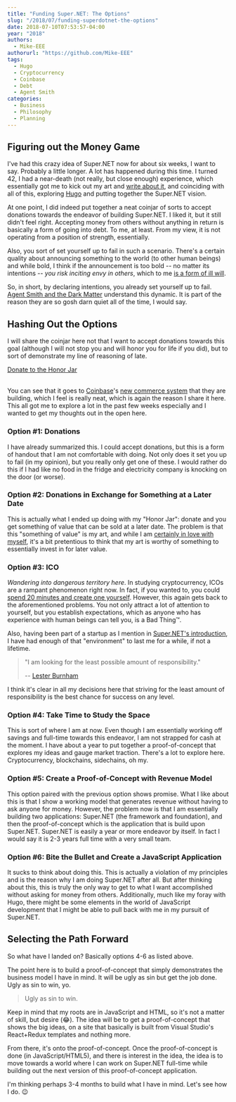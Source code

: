 ```yaml
---
title: "Funding Super.NET: The Options"
slug: "/2018/07/funding-superdotnet-the-options"
date: 2018-07-10T07:53:57-04:00
year: "2018"
authors:
  - Mike-EEE
authorurl: "https://github.com/Mike-EEE"
tags:
  - Hugo
  - Cryptocurrency
  - Coinbase
  - Debt
  - Agent Smith
categories:
  - Business
  - Philosophy
  - Planning
---
```


## Figuring out the Money Game

I've had this crazy idea of Super.NET now for about six weeks, I want to say.  Probably a little longer.  A lot has happened during this time.  I turned 42, I had a near-death (not really, but close enough) experience, which essentially got me to kick out my art and [write about it](http://www.ossem.com/stories/2018/grind/), and coinciding with all of this, exploring [Hugo](https://gohugo.io) and putting together the Super.NET vision.

At one point, I did indeed put together a neat coinjar of sorts to accept donations towards the endeavor of building Super.NET.  I liked it, but it still didn't feel right.  Accepting money from others without anything in return is basically a form of going into debt.  To me, at least.  From my view, it is not operating from a position of strength, essentially.

Also, you sort of set yourself up to fail in such a scenario.  There's a certain quality about announcing something to the world (to other human beings) and while bold, I think if the announcement is too bold -- no matter its intentions -- *you risk inciting envy in others*, which to me [is a form of ill will](/2018/06/hello-world-welcome-to-super.net-blog-dawg/#even-when-you-re-right-you-can-be-wrong).

So, in short, by declaring intentions, you already set yourself up to fail.  [Agent Smith and the Dark Matter](/2018/06/who-is-agent-smith/) understand this dynamic.  It is part of the reason they are so gosh darn quiet all of the time, I would say.

## Hashing Out the Options

I will share the coinjar here not that I want to accept donations towards this goal (although I will not stop you and will honor you for life if you did), but to sort of demonstrate my line of reasoning of late.

<div> <a class="donate-with-crypto" href="https://commerce.coinbase.com/checkout/40266c65-e420-4740-9c52-ddd24cca633c"> <span>Donate to the Honor Jar</span> </a> <script src="https://commerce.coinbase.com/v1/checkout.js"></script></div><br />

You can see that it goes to [Coinbase](https://coinbase.com)'s [new commerce system](https://commerce.coinbase.com) that they are building, which I feel is really neat, which is again the reason I share it here.  This all got me to explore a lot in the past few weeks especially and I wanted to get my thoughts out in the open here.

### Option #1: Donations

I have already summarized this.  I could accept donations, but this is a form of handout that I am not comfortable with doing.  Not only does it set you up to fail (in my opinion), but you really only get one of these.  I would rather do this if I had like no food in the fridge and electricity company is knocking on the door (or worse).

### Option #2: Donations in Exchange for Something at a Later Date

This is actually what I ended up doing with my "Honor Jar": donate and you get something of value that can be sold at a later date.  The problem is that this "something of value" is my art, and while I am [certainly in love with myself](http://www.ossem.com/about/#franklin-albert-jones), it's a bit pretentious to think that my art is worthy of something to essentially invest in for later value.

### Option #3: ICO

*Wandering into dangerous territory here*.  In studying cryptocurrency, ICOs are a rampant phenomenon right now.  In fact, if you wanted to, you could [spend 20 minutes and create one yourself](https://medium.com/bitfwd/how-to-do-an-ico-on-ethereum-in-less-than-20-minutes-a0062219374).  However, this again gets back to the aforementioned problems.  You not only attract a lot of attention to yourself, but you establish expectations, which as anyone who has experience with human beings can tell you, is a Bad Thing™.

Also, having been part of a startup as I mention in [Super.NET's introduction](https://superdotnet.run/#who-are-you), I have had enough of that "environment" to last me for a while, if not a lifetime.

> "I am looking for the least possible amount of responsibility."
>
> -- [Lester Burnham](https://youtu.be/TJh5wdvdfVE)

I think it's clear in all my decisions here that striving for the least amount of responsibility is the best chance for success on any level.

### Option #4: Take Time to Study the Space

This is sort of where I am at now.  Even though I am essentially working off savings and full-time towards this endeavor, I am not strapped for cash at the moment.  I have about a year to put together a proof-of-concept that explores my ideas and gauge market traction.  There's a lot to explore here.  Cryptocurrency, blockchains, sidechains, oh my.

### Option #5: Create a Proof-of-Concept with Revenue Model

This option paired with the previous option shows promise.  What I like about this is that I show a working model that generates revenue without having to ask anyone for money.  However, the problem now is that I am essentially building two applications: Super.NET (the framework and foundation), and then the proof-of-concept which is the application that is build upon Super.NET.  Super.NET is easily a year or more endeavor by itself.  In fact I would say it is 2-3 years full time with a very small team.

### Option #6: Bite the Bullet and Create a JavaScript Application

It sucks to think about doing this.  This is actually a violation of my principles and is the reason why I am doing Super.NET after all.  But after thinking about this, this is truly the only way to get to what I want accomplished without asking for money from others.  Additionally, much like my foray with Hugo, there might be some elements in the world of JavaScript development that I might be able to pull back with me in my pursuit of Super.NET.

## Selecting the Path Forward

So what have I landed on?  Basically options 4-6 as listed above.

The point here is to build a proof-of-concept that simply demonstrates the business model I have in mind.  It will be ugly as sin but get the job done.  Ugly as sin to win, yo. 

> Ugly as sin to win.

Keep in mind that my roots are in JavaScript and HTML, so it's not a matter of skill, but desire (😂).  The idea will be to get a proof-of-concept that shows the big ideas, on a site that basically is built from Visual Studio's React+Redux templates and nothing more.

From there, it's onto the proof-of-concept.  Once the proof-of-concept is done (in JavaScript/HTML5), and there is interest in the idea, the idea is to move towards a world where I can work on Super.NET full-time while building out the next version of this proof-of-concept application.

I'm thinking perhaps 3-4 months to build what I have in mind.  Let's see how I do. 😉